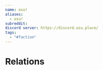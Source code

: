 ```yaml
---
name: osu!
aliases:
  - osu!
subreddit: 
discord server: https://discord.osu.place/
tags:
  - "#faction"
---
```

# Relations
